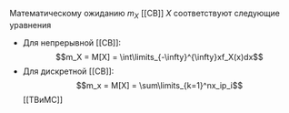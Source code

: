 Математическому ожиданию $m_X$ [[СВ]] $X$ соответствуют следующие уравнения
- Для непрерывной [[СВ]]: $$m_X = M[X] = \int\limits_{-\infty}^{\infty}xf_X(x)dx$$
- Для дискретной [[СВ]]: $$m_x = M[X] = \sum\limits_{k=1}^nx_ip_i$$
[[ТВиМС]]
